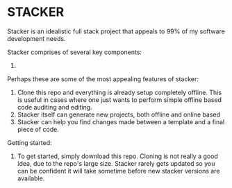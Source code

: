 # STACKER

Stacker is an idealistic full stack project that appeals to 99% of my software development needs.

Stacker comprises of several key components:

1. 


Perhaps these are some of the most appealing features of stacker:

1. Clone this repo and everything is already setup completely offline. This is useful in cases where one just wants to perform simple offline based code auditing and editing.
2. Stacker itself can generate new projects, both offline and online based
3. Stacker can help you find changes made between a template and a final piece of code.


Getting started:

1. To get started, simply download this repo. Cloning is not really a good idea, due to the repo's large size. Stacker rarely gets updated so you can be confident it will take sometime before new stacker versions are available.